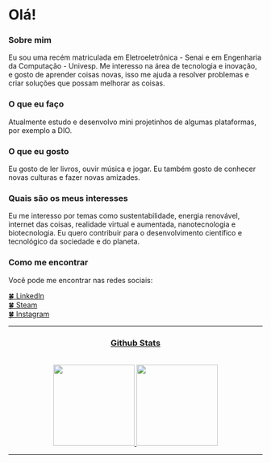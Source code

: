 # Olá!
### Sobre mim
Eu sou uma recém matriculada em Eletroeletrônica - Senai e em Engenharia da Computação - Univesp. Me interesso na área de tecnologia e inovação, e gosto de aprender coisas novas, isso me ajuda a resolver problemas e criar soluções que possam melhorar as coisas.

### O que eu faço
Atualmente estudo e desenvolvo mini projetinhos de algumas plataformas, por exemplo a DIO.

### O que eu gosto
Eu gosto de ler livros, ouvir música e jogar. Eu também gosto de conhecer novas culturas e fazer novas amizades.

### Quais são os meus interesses
Eu me interesso por temas como sustentabilidade, energia renovável, internet das coisas, realidade virtual e aumentada, nanotecnologia e biotecnologia. Eu quero contribuir para o desenvolvimento científico e tecnológico da sociedade e do planeta.

### Como me encontrar
Você pode me encontrar nas redes sociais:

<a href="https://www.linkedin.com/in/kwg0/" target="blank">🍀 LinkedIn <br/> 
<a href="https://steamcommunity.com/id/kwg001/" target="blank">🍀 Steam <br/>
<a href="https://www.instagram.com/kwg.me/" target="blank">🍀 Instagram <br/>
<hr>

### <h3 align="center"> Github Stats </h3>
<br>

<div align="center">
  <a href="https://github.com/KwG0">
    <img height="161cm" src="https://github-readme-stats.vercel.app/api?username=KwG0&count_private=true&theme=omni&include_all_commits=true&show_icons=true"/>
  </a>
  <a href="https://github.com/KwG0">
    <img height="161cm" src="https://github-readme-stats.vercel.app/api/top-langs/?username=KwG0&count_private=true&theme=omni&langs_count=8&layout=compact"/>
  </a>
</div>
<hr>



